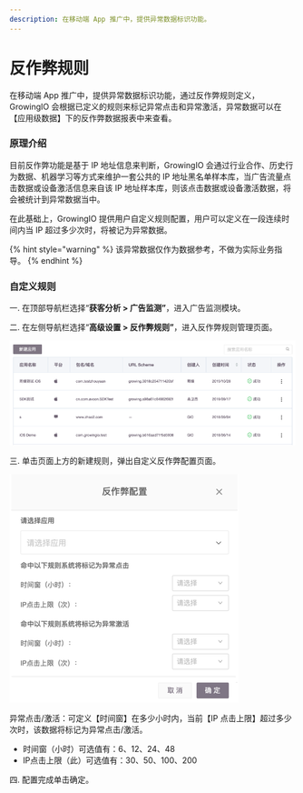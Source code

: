```yaml
---
description: 在移动端 App 推广中，提供异常数据标识功能。
---
```


# 反作弊规则

在移动端 App 推广中，提供异常数据标识功能，通过反作弊规则定义，GrowingIO 会根据已定义的规则来标记异常点击和异常激活，异常数据可以在【应用级数据】下的反作弊数据报表中来查看。

### 原理介绍 <a id="fan-zuo-bi-yuan-li-jie-shao"></a>

目前反作弊功能是基于 IP 地址信息来判断，GrowingIO 会通过行业合作、历史行为数据、机器学习等方式来维护一套公共的 IP 地址黑名单样本库，当广告流量点击数据或设备激活信息来自该 IP 地址样本库，则该点击数据或设备激活数据，将会被统计到异常数据当中。

在此基础上，GrowingIO 提供用户自定义规则配置，用户可以定义在一段连续时间内当 IP 超过多少次时，将被记为异常数据。

{% hint style="warning" %}
该异常数据仅作为数据参考，不做为实际业务指导。
{% endhint %}

### 自定义规则 <a id="gui-ze-ding-yi"></a>

一. 在顶部导航栏选择“**获客分析 &gt; 广告监测”**，进入广告监测模块。

二. 在左侧导航栏选择“**高级设置 &gt; 反作弊规则”**，进入反作弊规则管理页面。

![](../../../../.gitbook/assets/image%20%28189%29.png)

三. 单击页面上方的新建规则，弹出自定义反作弊配置页面。

![](../../../../.gitbook/assets/image%20%2820%29.png)

异常点击/激活：可定义【时间窗】在多少小时内，当前【IP 点击上限】超过多少次时，该数据将标记为异常点击/激活。

* 时间窗（小时）可选值有：6、12、24、48
* IP点击上限（此）可选值有：30、50、100、200

四. 配置完成单击确定。

